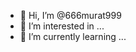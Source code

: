 - 👋 Hi, I’m @666murat999
- 👀 I’m interested in ...
- 🌱 I’m currently learning ...


<!---
666murat999/666murat999 is a ✨ special ✨ repository because its `README.md` (this file) appears on your GitHub profile.
You can click the Preview link to take a look at your changes.
--->
